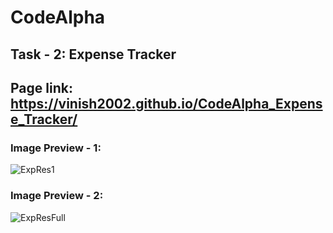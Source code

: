 # CodeAlpha
## Task - 2: Expense Tracker
## Page link: https://vinish2002.github.io/CodeAlpha_Expense_Tracker/
### Image Preview - 1:
![ExpRes1](https://github.com/vinish2002/CodeAlpha_Expense_Tracker/assets/93365433/2045c8fe-4b0c-48df-a1e0-a51fae0d611b)
### Image Preview - 2:
![ExpResFull](https://github.com/vinish2002/CodeAlpha_Expense_Tracker/assets/93365433/07b6fe3b-e12d-426c-885c-be25f34abf6e)

